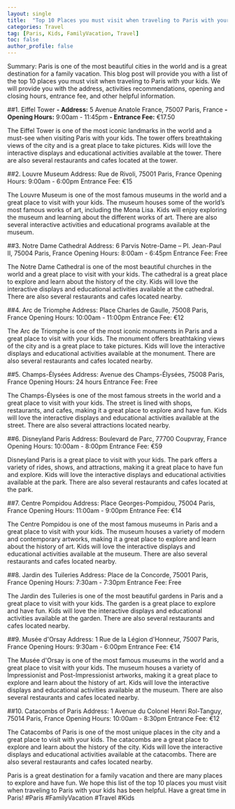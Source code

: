 ```yaml
---
layout: single
title:  "Top 10 Places you must visit when traveling to Paris with your kids"
categories: Travel
tag: [Paris, Kids, FamilyVacation, Travel]
toc: false
author_profile: false
---
```

Summary: Paris is one of the most beautiful cities in the world and is a great destination for a family vacation. This blog post will provide you with a list of the top 10 places you must visit when traveling to Paris with your kids. We will provide you with the address, activities recommendations, opening and closing hours, entrance fee, and other helpful information. 

##1. Eiffel Tower
**- Address:** 5 Avenue Anatole France, 75007 Paris, France 
**- Opening Hours:** 9:00am - 11:45pm 
**- Entrance Fee:** €17.50 

The Eiffel Tower is one of the most iconic landmarks in the world and a must-see when visiting Paris with your kids. The tower offers breathtaking views of the city and is a great place to take pictures. Kids will love the interactive displays and educational activities available at the tower. There are also several restaurants and cafes located at the tower. 

##2. Louvre Museum
Address: Rue de Rivoli, 75001 Paris, France 
Opening Hours: 9:00am - 6:00pm 
Entrance Fee: €15 

The Louvre Museum is one of the most famous museums in the world and a great place to visit with your kids. The museum houses some of the world’s most famous works of art, including the Mona Lisa. Kids will enjoy exploring the museum and learning about the different works of art. There are also several interactive activities and educational programs available at the museum. 

##3. Notre Dame Cathedral
Address: 6 Parvis Notre-Dame – Pl. Jean-Paul II, 75004 Paris, France 
Opening Hours: 8:00am - 6:45pm 
Entrance Fee: Free 

The Notre Dame Cathedral is one of the most beautiful churches in the world and a great place to visit with your kids. The cathedral is a great place to explore and learn about the history of the city. Kids will love the interactive displays and educational activities available at the cathedral. There are also several restaurants and cafes located nearby. 

##4. Arc de Triomphe
Address: Place Charles de Gaulle, 75008 Paris, France 
Opening Hours: 10:00am - 11:00pm 
Entrance Fee: €12 

The Arc de Triomphe is one of the most iconic monuments in Paris and a great place to visit with your kids. The monument offers breathtaking views of the city and is a great place to take pictures. Kids will love the interactive displays and educational activities available at the monument. There are also several restaurants and cafes located nearby. 

##5. Champs-Élysées
Address: Avenue des Champs-Élysées, 75008 Paris, France 
Opening Hours: 24 hours 
Entrance Fee: Free 

The Champs-Élysées is one of the most famous streets in the world and a great place to visit with your kids. The street is lined with shops, restaurants, and cafes, making it a great place to explore and have fun. Kids will love the interactive displays and educational activities available at the street. There are also several attractions located nearby. 

##6. Disneyland Paris
Address: Boulevard de Parc, 77700 Coupvray, France 
Opening Hours: 10:00am - 8:00pm 
Entrance Fee: €59 

Disneyland Paris is a great place to visit with your kids. The park offers a variety of rides, shows, and attractions, making it a great place to have fun and explore. Kids will love the interactive displays and educational activities available at the park. There are also several restaurants and cafes located at the park. 

##7. Centre Pompidou
Address: Place Georges-Pompidou, 75004 Paris, France 
Opening Hours: 11:00am - 9:00pm 
Entrance Fee: €14 

The Centre Pompidou is one of the most famous museums in Paris and a great place to visit with your kids. The museum houses a variety of modern and contemporary artworks, making it a great place to explore and learn about the history of art. Kids will love the interactive displays and educational activities available at the museum. There are also several restaurants and cafes located nearby. 

##8. Jardin des Tuileries
Address: Place de la Concorde, 75001 Paris, France 
Opening Hours: 7:30am - 7:30pm 
Entrance Fee: Free 

The Jardin des Tuileries is one of the most beautiful gardens in Paris and a great place to visit with your kids. The garden is a great place to explore and have fun. Kids will love the interactive displays and educational activities available at the garden. There are also several restaurants and cafes located nearby. 

##9. Musée d'Orsay
Address: 1 Rue de la Légion d'Honneur, 75007 Paris, France 
Opening Hours: 9:30am - 6:00pm 
Entrance Fee: €14 

The Musée d'Orsay is one of the most famous museums in the world and a great place to visit with your kids. The museum houses a variety of Impressionist and Post-Impressionist artworks, making it a great place to explore and learn about the history of art. Kids will love the interactive displays and educational activities available at the museum. There are also several restaurants and cafes located nearby. 

##10. Catacombs of Paris
Address: 1 Avenue du Colonel Henri Rol-Tanguy, 75014 Paris, France 
Opening Hours: 10:00am - 8:30pm 
Entrance Fee: €12 

The Catacombs of Paris is one of the most unique places in the city and a great place to visit with your kids. The catacombs are a great place to explore and learn about the history of the city. Kids will love the interactive displays and educational activities available at the catacombs. There are also several restaurants and cafes located nearby. 

Paris is a great destination for a family vacation and there are many places to explore and have fun. We hope this list of the top 10 places you must visit when traveling to Paris with your kids has been helpful. Have a great time in Paris! #Paris #FamilyVacation #Travel #Kids
